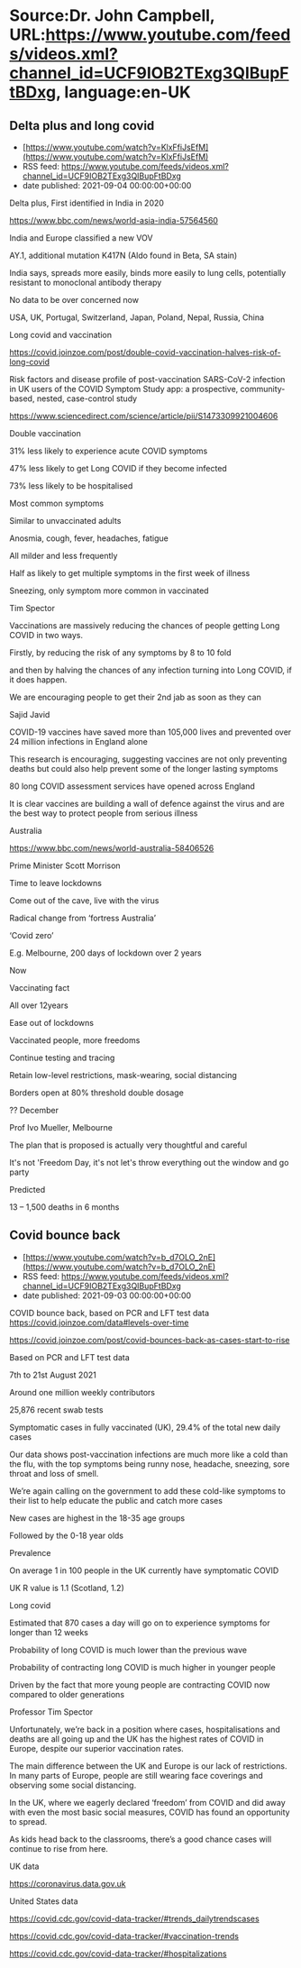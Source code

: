 # Source:Dr. John Campbell, URL:https://www.youtube.com/feeds/videos.xml?channel_id=UCF9IOB2TExg3QIBupFtBDxg, language:en-UK

## Delta plus and long covid
 - [https://www.youtube.com/watch?v=KlxFfiJsEfM](https://www.youtube.com/watch?v=KlxFfiJsEfM)
 - RSS feed: https://www.youtube.com/feeds/videos.xml?channel_id=UCF9IOB2TExg3QIBupFtBDxg
 - date published: 2021-09-04 00:00:00+00:00

Delta plus, First identified in India in 2020

https://www.bbc.com/news/world-asia-india-57564560

India and Europe classified a new VOV

AY.1, additional mutation K417N (Aldo found in Beta, SA stain)

India says, spreads more easily, binds more easily to lung cells, potentially resistant to monoclonal antibody therapy

No data to be over concerned now

USA, UK, Portugal, Switzerland, Japan, Poland, Nepal, Russia, China

Long covid and vaccination

https://covid.joinzoe.com/post/double-covid-vaccination-halves-risk-of-long-covid

Risk factors and disease profile of post-vaccination SARS-CoV-2 infection in UK users of the COVID Symptom Study app: a prospective, community-based, nested, case-control study

https://www.sciencedirect.com/science/article/pii/S1473309921004606

Double vaccination

31% less likely to experience acute COVID symptoms

47% less likely to get Long COVID if they become infected

73% less likely to be hospitalised

Most common symptoms

Similar to unvaccinated adults

Anosmia, cough, fever, headaches, fatigue

All milder and less frequently

Half as likely to get multiple symptoms in the first week of illness

Sneezing, only symptom more common in vaccinated

Tim Spector

Vaccinations are massively reducing the chances of people getting Long COVID in two ways. 

Firstly, by reducing the risk of any symptoms by 8 to 10 fold 

and then by halving the chances of any infection turning into Long COVID, if it does happen.

We are encouraging people to get their 2nd jab as soon as they can

Sajid Javid

COVID-19 vaccines have saved more than 105,000 lives and prevented over 24 million infections in England alone

This research is encouraging, suggesting vaccines are not only preventing deaths but could also help prevent some of the longer lasting symptoms

80 long COVID assessment services have opened across England

It is clear vaccines are building a wall of defence against the virus and are the best way to protect people from serious illness

Australia

https://www.bbc.com/news/world-australia-58406526

Prime Minister Scott Morrison

Time to leave lockdowns

Come out of the cave, live with the virus

Radical change from ‘fortress Australia’

‘Covid zero’

E.g. Melbourne, 200 days of lockdown over 2 years

Now

Vaccinating fact

All over 12years

Ease out of lockdowns

Vaccinated people, more freedoms

Continue testing and tracing

Retain low-level restrictions, mask-wearing, social distancing

Borders open at 80% threshold double dosage

?? December

Prof Ivo Mueller, Melbourne

The plan that is proposed is actually very thoughtful and careful

It's not 'Freedom Day, it's not let's throw everything out the window and go party

Predicted

13 – 1,500 deaths in 6 months

## Covid bounce back
 - [https://www.youtube.com/watch?v=b_d7OLO_2nE](https://www.youtube.com/watch?v=b_d7OLO_2nE)
 - RSS feed: https://www.youtube.com/feeds/videos.xml?channel_id=UCF9IOB2TExg3QIBupFtBDxg
 - date published: 2021-09-03 00:00:00+00:00

COVID bounce back, based on PCR and LFT test data
https://covid.joinzoe.com/data#levels-over-time

https://covid.joinzoe.com/post/covid-bounces-back-as-cases-start-to-rise

Based on PCR and LFT test data

7th to 21st August 2021

Around one million weekly contributors

25,876 recent swab tests

Symptomatic cases in fully vaccinated (UK), 29.4% of the total new daily cases

Our data shows post-vaccination infections are much more like a cold than the flu, with the top symptoms being runny nose, headache, sneezing, sore throat and loss of smell. 

We’re again calling on the government to add these cold-like symptoms to their list to help educate the public and catch more cases

New cases are highest in the 18-35 age groups

Followed by the 0-18 year olds

Prevalence

On average 1 in 100 people in the UK currently have symptomatic COVID

UK R value is 1.1 (Scotland, 1.2)

Long covid

Estimated that 870 cases a day will go on to experience symptoms for longer than 12 weeks

Probability of long COVID is much lower than the previous wave

Probability of contracting long COVID is much higher in younger people

Driven by the fact that more young people are contracting COVID now compared to older 
generations

Professor Tim Spector

Unfortunately, we’re back in a position where cases, hospitalisations and deaths are all going up and the UK has the highest rates of COVID in Europe, despite our superior vaccination rates. 

The main difference between the UK and Europe is our lack of restrictions. In many parts of Europe, people are still wearing face coverings and observing some social distancing. 

In the UK, where we eagerly declared ‘freedom’ from COVID and did away with even the most basic social measures, COVID has found an opportunity to spread. 

As kids head back to the classrooms, there’s a good chance cases will continue to rise from here.


UK data

https://coronavirus.data.gov.uk

United States data

https://covid.cdc.gov/covid-data-tracker/#trends_dailytrendscases

https://covid.cdc.gov/covid-data-tracker/#vaccination-trends

https://covid.cdc.gov/covid-data-tracker/#hospitalizations

